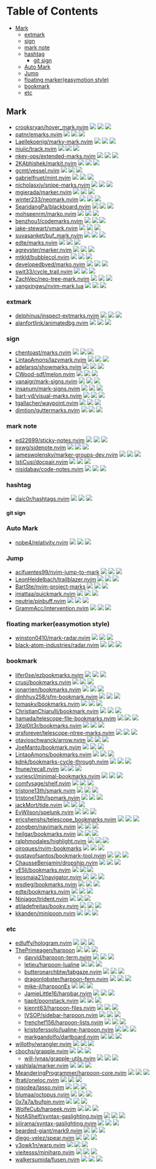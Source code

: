# Table of Contents

<!-- toc -->

- [Mark](#mark)
  - [extmark](#extmark)
  - [sign](#sign)
  - [mark note](#mark-note)
  - [hashtag](#hashtag)
    - [git sign](#git-sign)
  - [Auto Mark](#auto-mark)
  - [Jump](#jump)
  - [floating marker(easymotion style)](#floating-markereasymotion-style)
  - [bookmark](#bookmark)
  - [etc](#etc)

<!-- tocstop -->

## Mark

- [crooksryan/hover_mark.nvim](https://github.com/crooksryan/hover_mark.nvim) ![](https://img.shields.io/github/stars/crooksryan/hover_mark.nvim) ![](https://img.shields.io/github/last-commit/crooksryan/hover_mark.nvim) ![](https://img.shields.io/github/commit-activity/y/crooksryan/hover_mark.nvim)
- [patnr/emarks.nvim](https://github.com/patnr/emarks.nvim) ![](https://img.shields.io/github/stars/patnr/emarks.nvim) ![](https://img.shields.io/github/last-commit/patnr/emarks.nvim) ![](https://img.shields.io/github/commit-activity/y/patnr/emarks.nvim)
- [Laellekoenig/marky-mark.nvim](https://github.com/Laellekoenig/marky-mark.nvim) ![](https://img.shields.io/github/stars/Laellekoenig/marky-mark.nvim) ![](https://img.shields.io/github/last-commit/Laellekoenig/marky-mark.nvim) ![](https://img.shields.io/github/commit-activity/y/Laellekoenig/marky-mark.nvim)
- [niuiic/track.nvim](https://github.com/niuiic/track.nvim) ![](https://img.shields.io/github/stars/niuiic/track.nvim) ![](https://img.shields.io/github/last-commit/niuiic/track.nvim) ![](https://img.shields.io/github/commit-activity/y/niuiic/track.nvim)
- [nkey-ops/extended-marks.nvim](https://github.com/nkey-ops/extended-marks.nvim) ![](https://img.shields.io/github/stars/nkey-ops/extended-marks.nvim) ![](https://img.shields.io/github/last-commit/nkey-ops/extended-marks.nvim) ![](https://img.shields.io/github/commit-activity/y/nkey-ops/extended-marks.nvim)
- [2KAbhishek/markit.nvim](https://github.com/2KAbhishek/markit.nvim) ![](https://img.shields.io/github/stars/2KAbhishek/markit.nvim) ![](https://img.shields.io/github/last-commit/2KAbhishek/markit.nvim) ![](https://img.shields.io/github/commit-activity/y/2KAbhishek/markit.nvim)
- [gcmt/vessel.nvim](https://github.com/gcmt/vessel.nvim) ![](https://img.shields.io/github/stars/gcmt/vessel.nvim) ![](https://img.shields.io/github/last-commit/gcmt/vessel.nvim) ![](https://img.shields.io/github/commit-activity/y/gcmt/vessel.nvim)
- [gabrielfruet/mint.nvim](https://github.com/gabrielfruet/mint.nvim) ![](https://img.shields.io/github/stars/gabrielfruet/mint.nvim) ![](https://img.shields.io/github/last-commit/gabrielfruet/mint.nvim) ![](https://img.shields.io/github/commit-activity/y/gabrielfruet/mint.nvim)
- [nicholasxjy/snipe-marks.nvim](https://github.com/nicholasxjy/snipe-marks.nvim) ![](https://img.shields.io/github/stars/nicholasxjy/snipe-marks.nvim) ![](https://img.shields.io/github/last-commit/nicholasxjy/snipe-marks.nvim) ![](https://img.shields.io/github/commit-activity/y/nicholasxjy/snipe-marks.nvim)
- [mgierada/marker.nvim](https://github.com/mgierada/marker.nvim) ![](https://img.shields.io/github/stars/mgierada/marker.nvim) ![](https://img.shields.io/github/last-commit/mgierada/marker.nvim) ![](https://img.shields.io/github/commit-activity/y/mgierada/marker.nvim)
- [winter233/neomark.nvim](https://github.com/winter233/neomark.nvim) ![](https://img.shields.io/github/stars/winter233/neomark.nvim) ![](https://img.shields.io/github/last-commit/winter233/neomark.nvim) ![](https://img.shields.io/github/commit-activity/y/winter233/neomark.nvim)
- [SearidangPa/blackboard.nvim](https://github.com/SearidangPa/blackboard.nvim) ![](https://img.shields.io/github/stars/SearidangPa/blackboard.nvim) ![](https://img.shields.io/github/last-commit/SearidangPa/blackboard.nvim) ![](https://img.shields.io/github/commit-activity/y/SearidangPa/blackboard.nvim)
- [mohseenrm/marko.nvim](https://github.com/mohseenrm/marko.nvim) ![](https://img.shields.io/github/stars/mohseenrm/marko.nvim) ![](https://img.shields.io/github/last-commit/mohseenrm/marko.nvim) ![](https://img.shields.io/github/commit-activity/y/mohseenrm/marko.nvim)
- [benzhou1/codemarks.nvim](https://github.com/benzhou1/codemarks.nvim) ![](https://img.shields.io/github/stars/benzhou1/codemarks.nvim) ![](https://img.shields.io/github/last-commit/benzhou1/codemarks.nvim) ![](https://img.shields.io/github/commit-activity/y/benzhou1/codemarks.nvim)
- [jake-stewart/vmark.nvim](https://github.com/jake-stewart/vmark.nvim) ![](https://img.shields.io/github/stars/jake-stewart/vmark.nvim) ![](https://img.shields.io/github/last-commit/jake-stewart/vmark.nvim) ![](https://img.shields.io/github/commit-activity/y/jake-stewart/vmark.nvim)
- [suvasanket/buf_mark.nvim](https://github.com/suvasanket/buf_mark.nvim) ![](https://img.shields.io/github/stars/suvasanket/buf_mark.nvim) ![](https://img.shields.io/github/last-commit/suvasanket/buf_mark.nvim) ![](https://img.shields.io/github/commit-activity/y/suvasanket/buf_mark.nvim)
- [edte/marks.nvim](https://github.com/edte/marks.nvim) ![](https://img.shields.io/github/stars/edte/marks.nvim) ![](https://img.shields.io/github/last-commit/edte/marks.nvim) ![](https://img.shields.io/github/commit-activity/y/edte/marks.nvim)
- [agrevster/marker.nvim](https://github.com/agrevster/marker.nvim) ![](https://img.shields.io/github/stars/agrevster/marker.nvim) ![](https://img.shields.io/github/last-commit/agrevster/marker.nvim) ![](https://img.shields.io/github/commit-activity/y/agrevster/marker.nvim)
- [mtkld/bubblecol.nvim](https://github.com/mtkld/bubblecol.nvim) ![](https://img.shields.io/github/stars/mtkld/bubblecol.nvim) ![](https://img.shields.io/github/last-commit/mtkld/bubblecol.nvim) ![](https://img.shields.io/github/commit-activity/y/mtkld/bubblecol.nvim)
- [developedbyed/marko.nvim](https://github.com/developedbyed/marko.nvim) ![](https://img.shields.io/github/stars/developedbyed/marko.nvim) ![](https://img.shields.io/github/last-commit/developedbyed/marko.nvim) ![](https://img.shields.io/github/commit-activity/y/developedbyed/marko.nvim)
- [swit33/cycle_trail.nvim](https://github.com/swit33/cycle_trail.nvim) ![](https://img.shields.io/github/stars/swit33/cycle_trail.nvim) ![](https://img.shields.io/github/last-commit/swit33/cycle_trail.nvim) ![](https://img.shields.io/github/commit-activity/y/swit33/cycle_trail.nvim)
- [ZachVec/neo-tree-mark.nvim](https://github.com/ZachVec/neo-tree-mark.nvim) ![](https://img.shields.io/github/stars/ZachVec/neo-tree-mark.nvim) ![](https://img.shields.io/github/last-commit/ZachVec/neo-tree-mark.nvim) ![](https://img.shields.io/github/commit-activity/y/ZachVec/neo-tree-mark.nvim)
- [yangxingwu/nvim-mark.lua](https://github.com/yangxingwu/nvim-mark.lua) ![](https://img.shields.io/github/stars/yangxingwu/nvim-mark.lua) ![](https://img.shields.io/github/last-commit/yangxingwu/nvim-mark.lua) ![](https://img.shields.io/github/commit-activity/y/yangxingwu/nvim-mark.lua)

### extmark

- [delphinus/inspect-extmarks.nvim](https://github.com/delphinus/inspect-extmarks.nvim) ![](https://img.shields.io/github/stars/delphinus/inspect-extmarks.nvim) ![](https://img.shields.io/github/last-commit/delphinus/inspect-extmarks.nvim) ![](https://img.shields.io/github/commit-activity/y/delphinus/inspect-extmarks.nvim)
- [alanfortlink/animatedbg.nvim](https://github.com/alanfortlink/animatedbg.nvim) ![](https://img.shields.io/github/stars/alanfortlink/animatedbg.nvim) ![](https://img.shields.io/github/last-commit/alanfortlink/animatedbg.nvim) ![](https://img.shields.io/github/commit-activity/y/alanfortlink/animatedbg.nvim)

### sign

- [chentoast/marks.nvim](https://github.com/chentoast/marks.nvim) ![](https://img.shields.io/github/stars/chentoast/marks.nvim) ![](https://img.shields.io/github/last-commit/chentoast/marks.nvim) ![](https://img.shields.io/github/commit-activity/y/chentoast/marks.nvim)
- [LintaoAmons/lazymark.nvim](https://github.com/LintaoAmons/lazymark.nvim) ![](https://img.shields.io/github/stars/LintaoAmons/lazymark.nvim) ![](https://img.shields.io/github/last-commit/LintaoAmons/lazymark.nvim) ![](https://img.shields.io/github/commit-activity/y/LintaoAmons/lazymark.nvim)
- [adelarsq/showmarks.nvim](https://github.com/adelarsq/showmarks.nvim) ![](https://img.shields.io/github/stars/adelarsq/showmarks.nvim) ![](https://img.shields.io/github/last-commit/adelarsq/showmarks.nvim) ![](https://img.shields.io/github/commit-activity/y/adelarsq/showmarks.nvim)
- [CWood-sdf/melon.nvim](https://github.com/CWood-sdf/melon.nvim) ![](https://img.shields.io/github/stars/CWood-sdf/melon.nvim) ![](https://img.shields.io/github/last-commit/CWood-sdf/melon.nvim) ![](https://img.shields.io/github/commit-activity/y/CWood-sdf/melon.nvim)
- [vanaigr/mark-signs.nvim](https://github.com/vanaigr/mark-signs.nvim) ![](https://img.shields.io/github/stars/vanaigr/mark-signs.nvim) ![](https://img.shields.io/github/last-commit/vanaigr/mark-signs.nvim) ![](https://img.shields.io/github/commit-activity/y/vanaigr/mark-signs.nvim)
- [insanum/mark-signs.nvim](https://github.com/insanum/mark-signs.nvim) ![](https://img.shields.io/github/stars/insanum/mark-signs.nvim) ![](https://img.shields.io/github/last-commit/insanum/mark-signs.nvim) ![](https://img.shields.io/github/commit-activity/y/insanum/mark-signs.nvim)
- [bart-vd/visual-marks.nvim](https://github.com/bart-vd/visual-marks.nvim) ![](https://img.shields.io/github/stars/bart-vd/visual-marks.nvim) ![](https://img.shields.io/github/last-commit/bart-vd/visual-marks.nvim) ![](https://img.shields.io/github/commit-activity/y/bart-vd/visual-marks.nvim)
- [tgallacher/waypoint.nvim](https://github.com/tgallacher/waypoint.nvim) ![](https://img.shields.io/github/stars/tgallacher/waypoint.nvim) ![](https://img.shields.io/github/last-commit/tgallacher/waypoint.nvim) ![](https://img.shields.io/github/commit-activity/y/tgallacher/waypoint.nvim)
- [dimtion/guttermarks.nvim](https://github.com/dimtion/guttermarks.nvim) ![](https://img.shields.io/github/stars/dimtion/guttermarks.nvim) ![](https://img.shields.io/github/last-commit/dimtion/guttermarks.nvim) ![](https://img.shields.io/github/commit-activity/y/dimtion/guttermarks.nvim)

### mark note

- [ed22699/sticky-notes.nvim](https://github.com/ed22699/sticky-notes.nvim) ![](https://img.shields.io/github/stars/ed22699/sticky-notes.nvim) ![](https://img.shields.io/github/last-commit/ed22699/sticky-notes.nvim) ![](https://img.shields.io/github/commit-activity/y/ed22699/sticky-notes.nvim)
- [pxwg/sidenote.nvim](https://github.com/pxwg/sidenote.nvim) ![](https://img.shields.io/github/stars/pxwg/sidenote.nvim) ![](https://img.shields.io/github/last-commit/pxwg/sidenote.nvim) ![](https://img.shields.io/github/commit-activity/y/pxwg/sidenote.nvim)
- [jameswolensky/marker-groups-dev.nvim](https://github.com/jameswolensky/marker-groups-dev.nvim) ![](https://img.shields.io/github/stars/jameswolensky/marker-groups-dev.nvim) ![](https://img.shields.io/github/last-commit/jameswolensky/marker-groups-dev.nvim) ![](https://img.shields.io/github/commit-activity/y/jameswolensky/marker-groups-dev.nvim)
- [IstiCusi/docpair.nvim](https://github.com/IstiCusi/docpair.nvim) ![](https://img.shields.io/github/stars/IstiCusi/docpair.nvim) ![](https://img.shields.io/github/last-commit/IstiCusi/docpair.nvim) ![](https://img.shields.io/github/commit-activity/y/IstiCusi/docpair.nvim)
- [nisidabay/code-notes.nvim](https://github.com/nisidabay/code-notes.nvim) ![](https://img.shields.io/github/stars/nisidabay/code-notes.nvim) ![](https://img.shields.io/github/last-commit/nisidabay/code-notes.nvim) ![](https://img.shields.io/github/commit-activity/y/nisidabay/code-notes.nvim)

### hashtag

- [daic0r/hashtags.nvim](https://github.com/daic0r/hashtags.nvim) ![](https://img.shields.io/github/stars/daic0r/hashtags.nvim) ![](https://img.shields.io/github/last-commit/daic0r/hashtags.nvim) ![](https://img.shields.io/github/commit-activity/y/daic0r/hashtags.nvim)

#### git sign

### Auto Mark

- [nobe4/relativity.nvim](https://github.com/nobe4/relativity.nvim) ![](https://img.shields.io/github/stars/nobe4/relativity.nvim) ![](https://img.shields.io/github/last-commit/nobe4/relativity.nvim) ![](https://img.shields.io/github/commit-activity/y/nobe4/relativity.nvim)

### Jump

- [acifuentes99/nvim-jump-to-mark](https://github.com/acifuentes99/nvim-jump-to-mark) ![](https://img.shields.io/github/stars/acifuentes99/nvim-jump-to-mark) ![](https://img.shields.io/github/last-commit/acifuentes99/nvim-jump-to-mark) ![](https://img.shields.io/github/commit-activity/y/acifuentes99/nvim-jump-to-mark)
- [LeonHeidelbach/trailblazer.nvim](https://github.com/LeonHeidelbach/trailblazer.nvim) ![](https://img.shields.io/github/stars/LeonHeidelbach/trailblazer.nvim) ![](https://img.shields.io/github/last-commit/LeonHeidelbach/trailblazer.nvim) ![](https://img.shields.io/github/commit-activity/y/LeonHeidelbach/trailblazer.nvim)
- [BartSte/nvim-project-marks](https://github.com/BartSte/nvim-project-marks) ![](https://img.shields.io/github/stars/BartSte/nvim-project-marks) ![](https://img.shields.io/github/last-commit/BartSte/nvim-project-marks) ![](https://img.shields.io/github/commit-activity/y/BartSte/nvim-project-marks)
- [jmattaa/quickmark.nvim](https://github.com/jmattaa/quickmark.nvim) ![](https://img.shields.io/github/stars/jmattaa/quickmark.nvim) ![](https://img.shields.io/github/last-commit/jmattaa/quickmark.nvim) ![](https://img.shields.io/github/commit-activity/y/jmattaa/quickmark.nvim)
- [neutrie/pinbuff.nvim](https://github.com/neutrie/pinbuff.nvim) ![](https://img.shields.io/github/stars/neutrie/pinbuff.nvim) ![](https://img.shields.io/github/last-commit/neutrie/pinbuff.nvim) ![](https://img.shields.io/github/commit-activity/y/neutrie/pinbuff.nvim)
- [GrammAcc/intervention.nvim](https://github.com/GrammAcc/intervention.nvim) ![](https://img.shields.io/github/stars/GrammAcc/intervention.nvim) ![](https://img.shields.io/github/last-commit/GrammAcc/intervention.nvim) ![](https://img.shields.io/github/commit-activity/y/GrammAcc/intervention.nvim)

### floating marker(easymotion style)

- [winston0410/mark-radar.nvim](https://github.com/winston0410/mark-radar.nvim) ![](https://img.shields.io/github/stars/winston0410/mark-radar.nvim) ![](https://img.shields.io/github/last-commit/winston0410/mark-radar.nvim) ![](https://img.shields.io/github/commit-activity/y/winston0410/mark-radar.nvim)
- [black-atom-industries/radar.nvim](https://github.com/black-atom-industries/radar.nvim) ![](https://img.shields.io/github/stars/black-atom-industries/radar.nvim) ![](https://img.shields.io/github/last-commit/black-atom-industries/radar.nvim) ![](https://img.shields.io/github/commit-activity/y/black-atom-industries/radar.nvim)

### bookmark

- [lifer0se/ezbookmarks.nvim](https://github.com/lifer0se/ezbookmarks.nvim) ![](https://img.shields.io/github/stars/lifer0se/ezbookmarks.nvim) ![](https://img.shields.io/github/last-commit/lifer0se/ezbookmarks.nvim) ![](https://img.shields.io/github/commit-activity/y/lifer0se/ezbookmarks.nvim)
- [crusj/bookmarks.nvim](https://github.com/crusj/bookmarks.nvim) ![](https://img.shields.io/github/stars/crusj/bookmarks.nvim) ![](https://img.shields.io/github/last-commit/crusj/bookmarks.nvim) ![](https://img.shields.io/github/commit-activity/y/crusj/bookmarks.nvim)
- [jonarrien/bookmarks.nvim](https://github.com/jonarrien/bookmarks.nvim) ![](https://img.shields.io/github/stars/jonarrien/bookmarks.nvim) ![](https://img.shields.io/github/last-commit/jonarrien/bookmarks.nvim) ![](https://img.shields.io/github/commit-activity/y/jonarrien/bookmarks.nvim)
- [dinhhuy258/sfm-bookmark.nvim](https://github.com/dinhhuy258/sfm-bookmark.nvim) ![](https://img.shields.io/github/stars/dinhhuy258/sfm-bookmark.nvim) ![](https://img.shields.io/github/last-commit/dinhhuy258/sfm-bookmark.nvim) ![](https://img.shields.io/github/commit-activity/y/dinhhuy258/sfm-bookmark.nvim)
- [tomasky/bookmarks.nvim](https://github.com/tomasky/bookmarks.nvim) ![](https://img.shields.io/github/stars/tomasky/bookmarks.nvim) ![](https://img.shields.io/github/last-commit/tomasky/bookmarks.nvim) ![](https://img.shields.io/github/commit-activity/y/tomasky/bookmarks.nvim)
- [ChristianChiarulli/bookmark.nvim](https://github.com/ChristianChiarulli/bookmark.nvim) ![](https://img.shields.io/github/stars/ChristianChiarulli/bookmark.nvim) ![](https://img.shields.io/github/last-commit/ChristianChiarulli/bookmark.nvim) ![](https://img.shields.io/github/commit-activity/y/ChristianChiarulli/bookmark.nvim)
- [hamada/telescope-file-bookmarks.nvim](https://github.com/hamada/telescope-file-bookmarks.nvim) ![](https://img.shields.io/github/stars/hamada/telescope-file-bookmarks.nvim) ![](https://img.shields.io/github/last-commit/hamada/telescope-file-bookmarks.nvim) ![](https://img.shields.io/github/commit-activity/y/hamada/telescope-file-bookmarks.nvim)
- [3Xpl0it3r/bookmarks.nvim](https://github.com/3Xpl0it3r/bookmarks.nvim) ![](https://img.shields.io/github/stars/3Xpl0it3r/bookmarks.nvim) ![](https://img.shields.io/github/last-commit/3Xpl0it3r/bookmarks.nvim) ![](https://img.shields.io/github/commit-activity/y/3Xpl0it3r/bookmarks.nvim)
- [qrsforever/telescope-ntree-marks.nvim](https://github.com/qrsforever/telescope-ntree-marks.nvim) ![](https://img.shields.io/github/stars/qrsforever/telescope-ntree-marks.nvim) ![](https://img.shields.io/github/last-commit/qrsforever/telescope-ntree-marks.nvim) ![](https://img.shields.io/github/commit-activity/y/qrsforever/telescope-ntree-marks.nvim)
- [otavioschwanck/arrow.nvim](https://github.com/otavioschwanck/arrow.nvim) ![](https://img.shields.io/github/stars/otavioschwanck/arrow.nvim) ![](https://img.shields.io/github/last-commit/otavioschwanck/arrow.nvim) ![](https://img.shields.io/github/commit-activity/y/otavioschwanck/arrow.nvim)
- [JoeManto/bookmark.nvim](https://github.com/JoeManto/bookmark.nvim) ![](https://img.shields.io/github/stars/JoeManto/bookmark.nvim) ![](https://img.shields.io/github/last-commit/JoeManto/bookmark.nvim) ![](https://img.shields.io/github/commit-activity/y/JoeManto/bookmark.nvim)
- [LintaoAmons/bookmarks.nvim](https://github.com/LintaoAmons/bookmarks.nvim) ![](https://img.shields.io/github/stars/LintaoAmons/bookmarks.nvim) ![](https://img.shields.io/github/last-commit/LintaoAmons/bookmarks.nvim) ![](https://img.shields.io/github/commit-activity/y/LintaoAmons/bookmarks.nvim)
- [kdnk/bookmarks-cycle-through.nvim](https://github.com/kdnk/bookmarks-cycle-through.nvim) ![](https://img.shields.io/github/stars/kdnk/bookmarks-cycle-through.nvim) ![](https://img.shields.io/github/last-commit/kdnk/bookmarks-cycle-through.nvim) ![](https://img.shields.io/github/commit-activity/y/kdnk/bookmarks-cycle-through.nvim)
- [fnune/recall.nvim](https://github.com/fnune/recall.nvim) ![](https://img.shields.io/github/stars/fnune/recall.nvim) ![](https://img.shields.io/github/last-commit/fnune/recall.nvim) ![](https://img.shields.io/github/commit-activity/y/fnune/recall.nvim)
- [yuriescl/minimal-bookmarks.nvim](https://github.com/yuriescl/minimal-bookmarks.nvim) ![](https://img.shields.io/github/stars/yuriescl/minimal-bookmarks.nvim) ![](https://img.shields.io/github/last-commit/yuriescl/minimal-bookmarks.nvim) ![](https://img.shields.io/github/commit-activity/y/yuriescl/minimal-bookmarks.nvim)
- [comfysage/shelf.nvim](https://github.com/comfysage/shelf.nvim) ![](https://img.shields.io/github/stars/comfysage/shelf.nvim) ![](https://img.shields.io/github/last-commit/comfysage/shelf.nvim) ![](https://img.shields.io/github/commit-activity/y/comfysage/shelf.nvim)
- [tristone13th/smark.nvim](https://github.com/tristone13th/smark.nvim) ![](https://img.shields.io/github/stars/tristone13th/smark.nvim) ![](https://img.shields.io/github/last-commit/tristone13th/smark.nvim) ![](https://img.shields.io/github/commit-activity/y/tristone13th/smark.nvim)
- [tristone13th/lspmark.nvim](https://github.com/tristone13th/lspmark.nvim) ![](https://img.shields.io/github/stars/tristone13th/lspmark.nvim) ![](https://img.shields.io/github/last-commit/tristone13th/lspmark.nvim) ![](https://img.shields.io/github/commit-activity/y/tristone13th/lspmark.nvim)
- [jackMort/tide.nvim](https://github.com/jackMort/tide.nvim) ![](https://img.shields.io/github/stars/jackMort/tide.nvim) ![](https://img.shields.io/github/last-commit/jackMort/tide.nvim) ![](https://img.shields.io/github/commit-activity/y/jackMort/tide.nvim)
- [EvWilson/spelunk.nvim](https://github.com/EvWilson/spelunk.nvim) ![](https://img.shields.io/github/stars/EvWilson/spelunk.nvim) ![](https://img.shields.io/github/last-commit/EvWilson/spelunk.nvim) ![](https://img.shields.io/github/commit-activity/y/EvWilson/spelunk.nvim)
- [ericshenshs/telescope_bookmarks.nvim](https://github.com/ericshenshs/telescope_bookmarks.nvim) ![](https://img.shields.io/github/stars/ericshenshs/telescope_bookmarks.nvim) ![](https://img.shields.io/github/last-commit/ericshenshs/telescope_bookmarks.nvim) ![](https://img.shields.io/github/commit-activity/y/ericshenshs/telescope_bookmarks.nvim)
- [zongben/navimark.nvim](https://github.com/zongben/navimark.nvim) ![](https://img.shields.io/github/stars/zongben/navimark.nvim) ![](https://img.shields.io/github/last-commit/zongben/navimark.nvim) ![](https://img.shields.io/github/commit-activity/y/zongben/navimark.nvim)
- [heilgar/bookmarks.nvim](https://github.com/heilgar/bookmarks.nvim) ![](https://img.shields.io/github/stars/heilgar/bookmarks.nvim) ![](https://img.shields.io/github/last-commit/heilgar/bookmarks.nvim) ![](https://img.shields.io/github/commit-activity/y/heilgar/bookmarks.nvim)
- [ralphmodales/highlight.nvim](https://github.com/ralphmodales/highlight.nvim) ![](https://img.shields.io/github/stars/ralphmodales/highlight.nvim) ![](https://img.shields.io/github/last-commit/ralphmodales/highlight.nvim) ![](https://img.shields.io/github/commit-activity/y/ralphmodales/highlight.nvim)
- [ojroques/nvim-bookmarks](https://github.com/ojroques/nvim-bookmarks) ![](https://img.shields.io/github/stars/ojroques/nvim-bookmarks) ![](https://img.shields.io/github/last-commit/ojroques/nvim-bookmarks) ![](https://img.shields.io/github/commit-activity/y/ojroques/nvim-bookmarks)
- [gustavofsantos/bookmark-tool.nvim](https://github.com/gustavofsantos/bookmark-tool.nvim) ![](https://img.shields.io/github/stars/gustavofsantos/bookmark-tool.nvim) ![](https://img.shields.io/github/last-commit/gustavofsantos/bookmark-tool.nvim) ![](https://img.shields.io/github/commit-activity/y/gustavofsantos/bookmark-tool.nvim)
- [ChausseBenjamin/dropship.nvim](https://github.com/ChausseBenjamin/dropship.nvim) ![](https://img.shields.io/github/stars/ChausseBenjamin/dropship.nvim) ![](https://img.shields.io/github/last-commit/ChausseBenjamin/dropship.nvim) ![](https://img.shields.io/github/commit-activity/y/ChausseBenjamin/dropship.nvim)
- [vE5li/bookmarks.nvim](https://github.com/vE5li/bookmarks.nvim) ![](https://img.shields.io/github/stars/vE5li/bookmarks.nvim) ![](https://img.shields.io/github/last-commit/vE5li/bookmarks.nvim) ![](https://img.shields.io/github/commit-activity/y/vE5li/bookmarks.nvim)
- [leosmaia21/navigator.nvim](https://github.com/leosmaia21/navigator.nvim) ![](https://img.shields.io/github/stars/leosmaia21/navigator.nvim) ![](https://img.shields.io/github/last-commit/leosmaia21/navigator.nvim) ![](https://img.shields.io/github/commit-activity/y/leosmaia21/navigator.nvim)
- [wsdjeg/bookmarks.nvim](https://github.com/wsdjeg/bookmarks.nvim) ![](https://img.shields.io/github/stars/wsdjeg/bookmarks.nvim) ![](https://img.shields.io/github/last-commit/wsdjeg/bookmarks.nvim) ![](https://img.shields.io/github/commit-activity/y/wsdjeg/bookmarks.nvim)
- [edte/bookmarks.nvim](https://github.com/edte/bookmarks.nvim) ![](https://img.shields.io/github/stars/edte/bookmarks.nvim) ![](https://img.shields.io/github/last-commit/edte/bookmarks.nvim) ![](https://img.shields.io/github/commit-activity/y/edte/bookmarks.nvim)
- [Ninjagor/trident.nvim](https://github.com/Ninjagor/trident.nvim) ![](https://img.shields.io/github/stars/Ninjagor/trident.nvim) ![](https://img.shields.io/github/last-commit/Ninjagor/trident.nvim) ![](https://img.shields.io/github/commit-activity/y/Ninjagor/trident.nvim)
- [atiladefreitas/booky.nvim](https://github.com/atiladefreitas/booky.nvim) ![](https://img.shields.io/github/stars/atiladefreitas/booky.nvim) ![](https://img.shields.io/github/last-commit/atiladefreitas/booky.nvim) ![](https://img.shields.io/github/commit-activity/y/atiladefreitas/booky.nvim)
- [kkanden/minipoon.nvim](https://github.com/kkanden/minipoon.nvim) ![](https://img.shields.io/github/stars/kkanden/minipoon.nvim) ![](https://img.shields.io/github/last-commit/kkanden/minipoon.nvim) ![](https://img.shields.io/github/commit-activity/y/kkanden/minipoon.nvim)

### etc

- [edluffy/hologram.nvim](https://github.com/edluffy/hologram.nvim) ![](https://img.shields.io/github/stars/edluffy/hologram.nvim) ![](https://img.shields.io/github/last-commit/edluffy/hologram.nvim) ![](https://img.shields.io/github/commit-activity/y/edluffy/hologram.nvim)
- [ThePrimeagen/harpoon](https://github.com/ThePrimeagen/harpoon) ![](https://img.shields.io/github/stars/ThePrimeagen/harpoon) ![](https://img.shields.io/github/last-commit/ThePrimeagen/harpoon) ![](https://img.shields.io/github/commit-activity/y/ThePrimeagen/harpoon)
  - [davvid/harpoon-term.nvim](https://github.com/davvid/harpoon-term.nvim) ![](https://img.shields.io/github/stars/davvid/harpoon-term.nvim) ![](https://img.shields.io/github/last-commit/davvid/harpoon-term.nvim) ![](https://img.shields.io/github/commit-activity/y/davvid/harpoon-term.nvim)
  - [letieu/harpoon-lualine](https://github.com/letieu/harpoon-lualine) ![](https://img.shields.io/github/stars/letieu/harpoon-lualine) ![](https://img.shields.io/github/last-commit/letieu/harpoon-lualine) ![](https://img.shields.io/github/commit-activity/y/letieu/harpoon-lualine)
  - [butteronarchbtw/tabgaze.nvim](https://github.com/butteronarchbtw/tabgaze.nvim) ![](https://img.shields.io/github/stars/butteronarchbtw/tabgaze.nvim) ![](https://img.shields.io/github/last-commit/butteronarchbtw/tabgaze.nvim) ![](https://img.shields.io/github/commit-activity/y/butteronarchbtw/tabgaze.nvim)
  - [dragonlobster/harpoon-fern.nvim](https://github.com/dragonlobster/harpoon-fern.nvim) ![](https://img.shields.io/github/stars/dragonlobster/harpoon-fern.nvim) ![](https://img.shields.io/github/last-commit/dragonlobster/harpoon-fern.nvim) ![](https://img.shields.io/github/commit-activity/y/dragonlobster/harpoon-fern.nvim)
  - [mike-jl/harpoonEx](https://github.com/mike-jl/harpoonEx) ![](https://img.shields.io/github/stars/mike-jl/harpoonEx) ![](https://img.shields.io/github/last-commit/mike-jl/harpoonEx) ![](https://img.shields.io/github/commit-activity/y/mike-jl/harpoonEx)
  - [JamieLittle16/harpbar.nvim](https://github.com/JamieLittle16/harpbar.nvim) ![](https://img.shields.io/github/stars/JamieLittle16/harpbar.nvim) ![](https://img.shields.io/github/last-commit/JamieLittle16/harpbar.nvim) ![](https://img.shields.io/github/commit-activity/y/JamieLittle16/harpbar.nvim)
  - [tjapit/poonstack.nvim](https://github.com/tjapit/poonstack.nvim) ![](https://img.shields.io/github/stars/tjapit/poonstack.nvim) ![](https://img.shields.io/github/last-commit/tjapit/poonstack.nvim) ![](https://img.shields.io/github/commit-activity/y/tjapit/poonstack.nvim)
  - [kiennt63/harpoon-files.nvim](https://github.com/kiennt63/harpoon-files.nvim) ![](https://img.shields.io/github/stars/kiennt63/harpoon-files.nvim) ![](https://img.shields.io/github/last-commit/kiennt63/harpoon-files.nvim) ![](https://img.shields.io/github/commit-activity/y/kiennt63/harpoon-files.nvim)
  - [IVSOP/sidebar-harpoon.nvim](https://github.com/IVSOP/sidebar-harpoon.nvim) ![](https://img.shields.io/github/stars/IVSOP/sidebar-harpoon.nvim) ![](https://img.shields.io/github/last-commit/IVSOP/sidebar-harpoon.nvim) ![](https://img.shields.io/github/commit-activity/y/IVSOP/sidebar-harpoon.nvim)
  - [frenchef156/harpoon-lists.nvim](https://github.com/frenchef156/harpoon-lists.nvim) ![](https://img.shields.io/github/stars/frenchef156/harpoon-lists.nvim) ![](https://img.shields.io/github/last-commit/frenchef156/harpoon-lists.nvim) ![](https://img.shields.io/github/commit-activity/y/frenchef156/harpoon-lists.nvim)
  - [kristoferssolo/lualine-harpoon.nvim](https://github.com/kristoferssolo/lualine-harpoon.nvim) ![](https://img.shields.io/github/stars/kristoferssolo/lualine-harpoon.nvim) ![](https://img.shields.io/github/last-commit/kristoferssolo/lualine-harpoon.nvim) ![](https://img.shields.io/github/commit-activity/y/kristoferssolo/lualine-harpoon.nvim)
  - [markgandolfo/dartboard.nvim](https://github.com/markgandolfo/dartboard.nvim) ![](https://img.shields.io/github/stars/markgandolfo/dartboard.nvim) ![](https://img.shields.io/github/last-commit/markgandolfo/dartboard.nvim) ![](https://img.shields.io/github/commit-activity/y/markgandolfo/dartboard.nvim)
- [willothy/wrangler.nvim](https://github.com/willothy/wrangler.nvim) ![](https://img.shields.io/github/stars/willothy/wrangler.nvim) ![](https://img.shields.io/github/last-commit/willothy/wrangler.nvim) ![](https://img.shields.io/github/commit-activity/y/willothy/wrangler.nvim)
- [cbochs/grapple.nvim](https://github.com/cbochs/grapple.nvim) ![](https://img.shields.io/github/stars/cbochs/grapple.nvim) ![](https://img.shields.io/github/last-commit/cbochs/grapple.nvim) ![](https://img.shields.io/github/commit-activity/y/cbochs/grapple.nvim)
  - [will-lynas/grapple-utils.nvim](https://github.com/will-lynas/grapple-utils.nvim) ![](https://img.shields.io/github/stars/will-lynas/grapple-utils.nvim) ![](https://img.shields.io/github/last-commit/will-lynas/grapple-utils.nvim) ![](https://img.shields.io/github/commit-activity/y/will-lynas/grapple-utils.nvim)
- [yashlala/marker.nvim](https://github.com/yashlala/marker.nvim) ![](https://img.shields.io/github/stars/yashlala/marker.nvim) ![](https://img.shields.io/github/last-commit/yashlala/marker.nvim) ![](https://img.shields.io/github/commit-activity/y/yashlala/marker.nvim)
- [MeanderingProgrammer/harpoon-core.nvim](https://github.com/MeanderingProgrammer/harpoon-core.nvim) ![](https://img.shields.io/github/stars/MeanderingProgrammer/harpoon-core.nvim) ![](https://img.shields.io/github/last-commit/MeanderingProgrammer/harpoon-core.nvim) ![](https://img.shields.io/github/commit-activity/y/MeanderingProgrammer/harpoon-core.nvim)
- [lfrati/oneloc.nvim](https://github.com/lfrati/oneloc.nvim) ![](https://img.shields.io/github/stars/lfrati/oneloc.nvim) ![](https://img.shields.io/github/last-commit/lfrati/oneloc.nvim) ![](https://img.shields.io/github/commit-activity/y/lfrati/oneloc.nvim)
- [niqodea/lasso.nvim](https://github.com/niqodea/lasso.nvim) ![](https://img.shields.io/github/stars/niqodea/lasso.nvim) ![](https://img.shields.io/github/last-commit/niqodea/lasso.nvim) ![](https://img.shields.io/github/commit-activity/y/niqodea/lasso.nvim)
- [blumaa/octopus.nvim](https://github.com/blumaa/octopus.nvim) ![](https://img.shields.io/github/stars/blumaa/octopus.nvim) ![](https://img.shields.io/github/last-commit/blumaa/octopus.nvim) ![](https://img.shields.io/github/commit-activity/y/blumaa/octopus.nvim)
- [0x7a7a/bufpin.nvim](https://github.com/0x7a7a/bufpin.nvim) ![](https://img.shields.io/github/stars/0x7a7a/bufpin.nvim) ![](https://img.shields.io/github/last-commit/0x7a7a/bufpin.nvim) ![](https://img.shields.io/github/commit-activity/y/0x7a7a/bufpin.nvim)
- [WolfeCub/harpeek.nvim](https://github.com/WolfeCub/harpeek.nvim) ![](https://img.shields.io/github/stars/WolfeCub/harpeek.nvim) ![](https://img.shields.io/github/last-commit/WolfeCub/harpeek.nvim) ![](https://img.shields.io/github/commit-activity/y/WolfeCub/harpeek.nvim)
- [NotAShelf/syntax-gaslighting.nvim](https://github.com/NotAShelf/syntax-gaslighting.nvim) ![](https://img.shields.io/github/stars/NotAShelf/syntax-gaslighting.nvim) ![](https://img.shields.io/github/last-commit/NotAShelf/syntax-gaslighting.nvim) ![](https://img.shields.io/github/commit-activity/y/NotAShelf/syntax-gaslighting.nvim)
- [sijirama/syntax-gaslighting.nvim](https://github.com/sijirama/syntax-gaslighting.nvim) ![](https://img.shields.io/github/stars/sijirama/syntax-gaslighting.nvim) ![](https://img.shields.io/github/last-commit/sijirama/syntax-gaslighting.nvim) ![](https://img.shields.io/github/commit-activity/y/sijirama/syntax-gaslighting.nvim)
- [bearded-giant/mark9.nvim](https://github.com/bearded-giant/mark9.nvim) ![](https://img.shields.io/github/stars/bearded-giant/mark9.nvim) ![](https://img.shields.io/github/last-commit/bearded-giant/mark9.nvim) ![](https://img.shields.io/github/commit-activity/y/bearded-giant/mark9.nvim)
- [diego-velez/spear.nvim](https://github.com/diego-velez/spear.nvim) ![](https://img.shields.io/github/stars/diego-velez/spear.nvim) ![](https://img.shields.io/github/last-commit/diego-velez/spear.nvim) ![](https://img.shields.io/github/commit-activity/y/diego-velez/spear.nvim)
- [y3owk1n/warp.nvim](https://github.com/y3owk1n/warp.nvim) ![](https://img.shields.io/github/stars/y3owk1n/warp.nvim) ![](https://img.shields.io/github/last-commit/y3owk1n/warp.nvim) ![](https://img.shields.io/github/commit-activity/y/y3owk1n/warp.nvim)
- [vieitesss/miniharp.nvim](https://github.com/vieitesss/miniharp.nvim) ![](https://img.shields.io/github/stars/vieitesss/miniharp.nvim) ![](https://img.shields.io/github/last-commit/vieitesss/miniharp.nvim) ![](https://img.shields.io/github/commit-activity/y/vieitesss/miniharp.nvim)
- [walkersumida/fusen.nvim](https://github.com/walkersumida/fusen.nvim) ![](https://img.shields.io/github/stars/walkersumida/fusen.nvim) ![](https://img.shields.io/github/last-commit/walkersumida/fusen.nvim) ![](https://img.shields.io/github/commit-activity/y/walkersumida/fusen.nvim)
